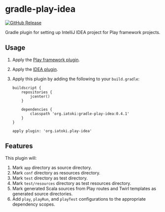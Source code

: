 # gradle-play-idea

[![GitHub Release](https://img.shields.io/github/release/ia-toki/gradle-play-idea.svg)](https://github.com/ia-toki/gradle-play-idea)

Gradle plugin for setting up IntelliJ IDEA project for Play framework projects.

## Usage

1. Apply the [Play framework plugin](https://docs.gradle.org/current/userguide/play_plugin.html).
1. Apply the [IDEA plugin](https://docs.gradle.org/current/userguide/idea_plugin.html).
1. Apply this plugin by adding the following to your `build.gradle`:

   ```
   buildscript {
       repositories {
           jcenter()
       }

       dependencies {
           classpath 'org.iatoki:gradle-play-idea:0.4.1'
       }
   }

   apply plugin: 'org.iatoki.play-idea'
   ```

## Features

This plugin will:

1. Mark `app` directory as source directory.
1. Mark `conf` directory as resources directory.
1. Mark `test` directory as test directory.
1. Mark `test/resources` directory as test resources directory.
1. Mark generated Scala sources from Play routes and Twirl templates as generated source directories.
1. Add `play`, `playRun`, and `playTest` configurations to the appropriate dependency scopes.
